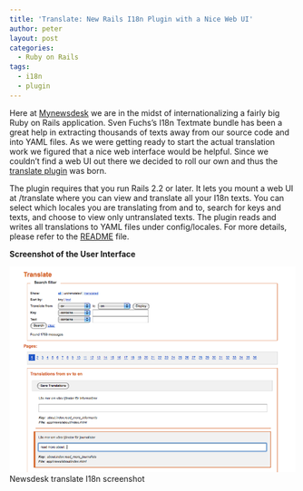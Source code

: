 ```yaml
---
title: 'Translate: New Rails I18n Plugin with a Nice Web UI'
author: peter
layout: post
categories:
  - Ruby on Rails
tags:
  - i18n
  - plugin
---
```

Here at [Mynewsdesk][1] we are in the midst of internationalizing a fairly big Ruby on Rails application. Sven Fuchs’s I18n Textmate bundle has been a great help in extracting thousands of texts away from our source code and into YAML files. As we were getting ready to start the actual translation work we figured that a nice web interface would be helpful. Since we couldn’t find a web UI out there we decided to roll our own and thus the [translate plugin][2] was born.

The plugin requires that you run Rails 2.2 or later. It lets you mount a web UI at /translate where you can view and translate all your I18n texts. You can select which locales you are translating from and to, search for keys and texts, and choose to view only untranslated texts. The plugin reads and writes all translations to YAML files under config/locales. For more details, please refer to the [README][3] file.

**Screenshot of the User Interface**

![Newsdesk translate I18n screenshot](/images/wp/newsdesk-translate.png "Newsdesk translate I18n screenshot")
Newsdesk translate I18n screenshot

 [1]: http://www.mynewsdesk.com
 [2]: http://github.com/mynewsdesk/translate
 [3]: http://github.com/mynewsdesk/translate/tree/master
